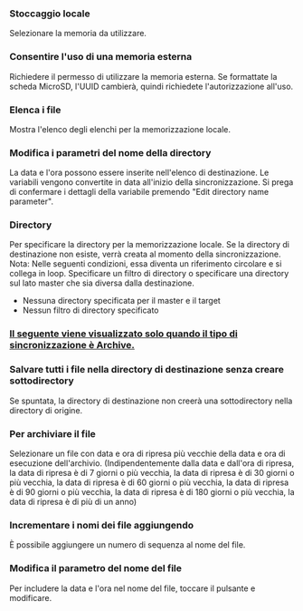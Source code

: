 ### Stoccaggio locale

Selezionare la memoria da utilizzare.

### Consentire l'uso di una memoria esterna

Richiedere il permesso di utilizzare la memoria esterna. Se formattate la scheda MicroSD, l'UUID cambierà, quindi richiedete l'autorizzazione all'uso.

### Elenca i file

Mostra l'elenco degli elenchi per la memorizzazione locale. 

### Modifica i parametri del nome della directory

La data e l'ora possono essere inserite nell'elenco di destinazione. Le variabili vengono convertite in data all'inizio della sincronizzazione. Si prega di confermare i dettagli della variabile premendo "Edit directory name parameter".

### Directory

Per specificare la directory per la memorizzazione locale. Se la directory di destinazione non esiste, verrà creata al momento della sincronizzazione.
Nota: Nelle seguenti condizioni, essa diventa un riferimento circolare e si collega in loop. Specificare un filtro di directory o specificare una directory sul lato master che sia diversa dalla destinazione.

- Nessuna directory specificata per il master e il target
- Nessun filtro di directory specificato

### <u>Il seguente viene visualizzato solo quando il tipo di sincronizzazione è Archive.</u>

### Salvare tutti i file nella directory di destinazione senza creare sottodirectory

Se spuntata, la directory di destinazione non creerà una sottodirectory nella directory di origine.

### Per archiviare il file

Selezionare un file con data e ora di ripresa più vecchie della data e ora di esecuzione dell'archivio. (Indipendentemente dalla data e dall'ora di ripresa, la data di ripresa è di 7 giorni o più vecchia, la data di ripresa è di 30 giorni o più vecchia, la data di ripresa è di 60 giorni o più vecchia, la data di ripresa è di 90 giorni o più vecchia, la data di ripresa è di 180 giorni o più vecchia, la data di ripresa è di più di un anno)

### Incrementare  i nomi dei file aggiungendo

È possibile aggiungere un numero di sequenza al nome del file.

### Modifica il parametro del nome del file

Per includere la data e l'ora nel nome del file, toccare il pulsante e modificare.